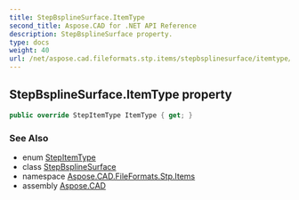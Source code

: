 ```yaml
---
title: StepBsplineSurface.ItemType
second_title: Aspose.CAD for .NET API Reference
description: StepBsplineSurface property. 
type: docs
weight: 40
url: /net/aspose.cad.fileformats.stp.items/stepbsplinesurface/itemtype/
---
```

## StepBsplineSurface.ItemType property

```csharp
public override StepItemType ItemType { get; }
```

### See Also

* enum [StepItemType](../../stepitemtype/)
* class [StepBsplineSurface](../)
* namespace [Aspose.CAD.FileFormats.Stp.Items](../../stepbsplinesurface/)
* assembly [Aspose.CAD](../../../)


